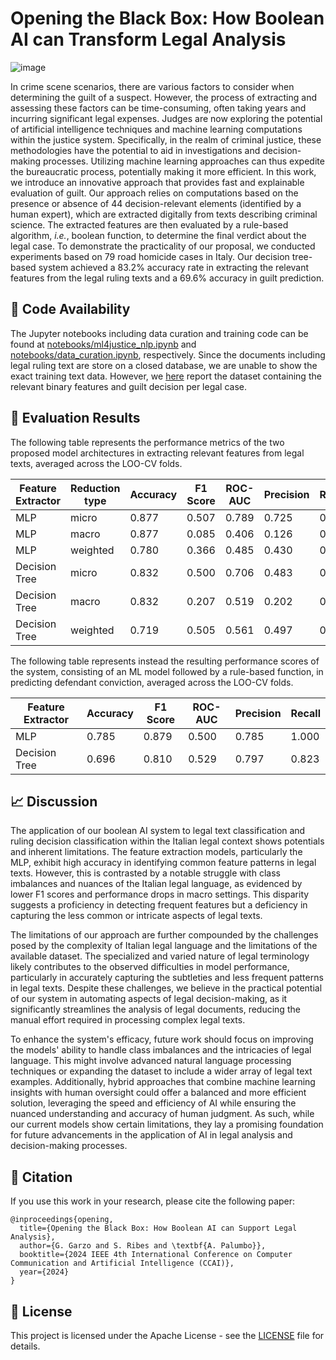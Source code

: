 # Opening the Black Box: How Boolean AI can Transform Legal Analysis

![image](https://github.com/ribesstefano/ml4justice-feature-predictor/assets/17163014/c611065a-4a3b-466c-a12f-dec2fd8a1508)

In crime scene scenarios, there are various factors to consider when determining the guilt of a suspect. However, the process of extracting and assessing these factors can be time-consuming, often taking years and incurring significant legal expenses. Judges are now exploring the potential of artificial intelligence techniques and machine learning computations within the justice system. Specifically, in the realm of criminal justice, these methodologies have the potential to aid in investigations and decision-making processes. Utilizing machine learning approaches can thus expedite the bureaucratic process, potentially making it more efficient.
In this work, we introduce an innovative approach that provides fast and explainable evaluation of guilt. Our approach relies on computations based on the presence or absence of 44 decision-relevant elements (identified by a human expert), which are extracted digitally from texts describing criminal science. The extracted features are then evaluated by a rule-based algorithm, _i.e._, boolean function, to determine the final verdict about the legal case. To demonstrate the practicality of our proposal, we conducted experiments based on 79 road homicide cases in Italy. Our decision tree-based system achieved a 83.2% accuracy rate in extracting the relevant features from the legal ruling texts and a 69.6% accuracy in guilt prediction.

## 📝 Code Availability

The Jupyter notebooks including data curation and training code can be found at [notebooks/ml4justice_nlp.ipynb](notebooks/ml4justice_nlp.ipynb) and [notebooks/data_curation.ipynb](notebooks/data_curation.ipynb), respectively. Since the documents including legal ruling text are store on a closed database, we are unable to show the exact training text data. However, we [here](data/raw/dataset-only-omicidiostradale_02.01.2024.csv) report the dataset containing the relevant binary features and guilt decision per legal case.

## 🎯 Evaluation Results

The following table represents the performance metrics of the two proposed model architectures in extracting relevant features from legal texts, averaged across the LOO-CV folds.

| Feature Extractor | Reduction type | Accuracy | F1 Score | ROC-AUC | Precision | Recall |
|-------------------|----------------|----------|----------|---------|-----------|--------|
| MLP               | micro          | 0.877    | 0.507    | 0.789   | 0.725     | 0.390  |
| MLP               | macro          | 0.877    | 0.085    | 0.406   | 0.126     | 0.086  |
| MLP               | weighted       | 0.780    | 0.366    | 0.485   | 0.430     | 0.390  |
| Decision Tree     | micro          | 0.832    | 0.500    | 0.706   | 0.483     | 0.520  |
| Decision Tree     | macro          | 0.832    | 0.207    | 0.519   | 0.202     | 0.216  |
| Decision Tree     | weighted       | 0.719    | 0.505    | 0.561   | 0.497     | 0.520  |

The following table represents instead the resulting performance scores of the system, consisting of an ML model followed by a rule-based function, in predicting defendant conviction, averaged across the LOO-CV folds.

| Feature Extractor | Accuracy | F1 Score | ROC-AUC | Precision | Recall |
|-------------------|----------|----------|---------|-----------|--------|
| MLP               | 0.785    | 0.879    | 0.500   | 0.785     | 1.000  |
| Decision Tree     | 0.696    | 0.810    | 0.529   | 0.797     | 0.823  |

## 📈 Discussion

The application of our boolean AI system to legal text classification and ruling decision classification within the Italian legal context shows potentials and inherent limitations. The feature extraction models, particularly the MLP, exhibit high accuracy in identifying common feature patterns in legal texts. However, this is contrasted by a notable struggle with class imbalances and nuances of the Italian legal language, as evidenced by lower F1 scores and performance drops in macro settings. This disparity suggests a proficiency in detecting frequent features but a deficiency in capturing the less common or intricate aspects of legal texts.

The limitations of our approach are further compounded by the challenges posed by the complexity of Italian legal language and the limitations of the available dataset. The specialized and varied nature of legal terminology likely contributes to the observed difficulties in model performance, particularly in accurately capturing the subtleties and less frequent patterns in legal texts. Despite these challenges, we believe in the practical potential of our system in automating aspects of legal decision-making, as it significantly streamlines the analysis of legal documents, reducing the manual effort required in processing complex legal texts.

To enhance the system's efficacy, future work should focus on improving the models' ability to handle class imbalances and the intricacies of legal language. This might involve advanced natural language processing techniques or expanding the dataset to include a wider array of legal text examples. Additionally, hybrid approaches that combine machine learning insights with human oversight could offer a balanced and more efficient solution, leveraging the speed and efficiency of AI while ensuring the nuanced understanding and accuracy of human judgment. As such, while our current models show certain limitations, they lay a promising foundation for future advancements in the application of AI in legal analysis and decision-making processes.

## 📄 Citation

If you use this work in your research, please cite the following paper:

```
@inproceedings{opening,
  title={Opening the Black Box: How Boolean AI can Support Legal Analysis},
  author={G. Garzo and S. Ribes and \textbf{A. Palumbo}},
  booktitle={2024 IEEE 4th International Conference on Computer Communication and Artificial Intelligence (CCAI)},
  year={2024}
}
```

## 📜 License

This project is licensed under the Apache License - see the [LICENSE](LICENSE) file for details.
